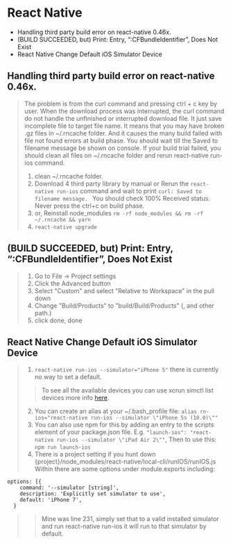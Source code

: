 # React Native

<!-- MarkdownTOC -->

- Handling third party build error on react-native 0.46x.
- \(BUILD SUCCEEDED, but\) Print: Entry, “:CFBundleIdentifier”, Does Not Exist
- React Native Change Default iOS Simulator Device

<!-- /MarkdownTOC -->

## Handling third party build error on react-native 0.46x.
> The problem is from the curl command and pressing ctrl + c key by user.
> When the download process was interrupted, the curl command do not handle the unfinished or interrupted download file. It just save incomplete file to target file name.
> It means that you may have broken .gz files in ~/.rncache folder.
And it causes the many build failed with file not found errors at build phase.
> You should wait till the Saved to filename message be shown on console. If your build trial failed, you should clean all files on ~/.rncache folder and rerun react-native run-ios command.
> 1. clean ~/.rncache folder.
> 2. Download 4 third party library by manual or Rerun the `react-native run-ios` command and wait to print `curl: Saved to filename message. ` You should check 100% Received status. Never press the ctrl+c on build phase.
> 3. or, Reinstall node_modules `rm -rf node_modules && rm -rf ~/.rncache && yarn`
> 4. `react-native upgrade`

## (BUILD SUCCEEDED, but) Print: Entry, “:CFBundleIdentifier”, Does Not Exist
> 1. Go to File -> Project settings
> 2. Click the Advanced button
> 3. Select "Custom" and select "Relative to Workspace" in the pull down
> 4. Change "Build/Products" to "build/Build/Products" (, and other path.)
> 5. click done, done

## React Native Change Default iOS Simulator Device
> 1. `react-native run-ios --simulator="iPhone 5"` there is currently no way to set a default.
>> To see all the available devices you can use xcrun simctl list devices more info [here](https://facebook.github.io/react-native/docs/running-on-simulator-ios.html).
> 2. You can create an alias at your ~/.bash_profile file: `alias rn-ios="react-native run-ios --simulator \"iPhone 5s (10.0)\""`
> 3. You can also use npm for this by adding an entry to the scripts element of your package.json file. E.g. `"launch-ios": "react-native run-ios --simulator \"iPad Air 2\""`, Then to use this: `npm run launch-ios`
> 4. There is a project setting if you hunt down {project}/node_modules/react-native/local-cli/runIOS/runIOS.js Within there are some options under module.exports including:
````
options: [{
    command: '--simulator [string]',
    description: 'Explicitly set simulator to use',
    default: 'iPhone 7',
  }
````
>> Mine was line 231, simply set that to a valid installed simulator and run react-native run-ios it will run to that simulator by default.
